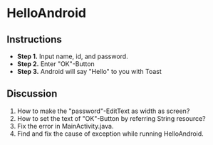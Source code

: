 # HelloAndroid

## Instructions
- **Step 1.** Input name, id, and password.
- **Step 2.** Enter "OK"-Button
- **Step 3.** Android will say "Hello" to you with Toast

## Discussion
1. How to make the "password"-EditText as width as screen?
2. How to set the text of "OK"-Button by referring String resource?
3. Fix the error in MainActivity.java.
4. Find and fix the cause of exception while running HelloAndroid. 
